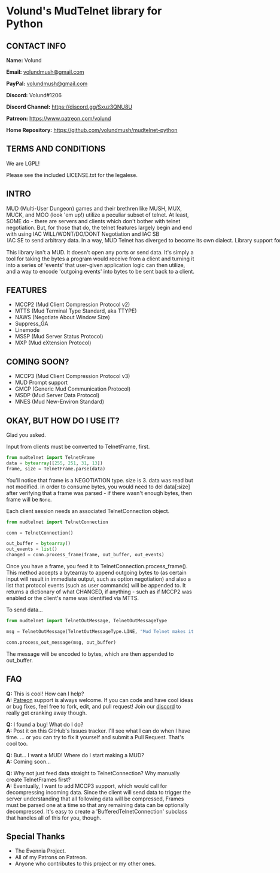 # Volund's MudTelnet library for Python

## CONTACT INFO
**Name:** Volund

**Email:** volundmush@gmail.com

**PayPal:** volundmush@gmail.com

**Discord:** Volund#1206

**Discord Channel:** https://discord.gg/Sxuz3QNU8U

**Patreon:** https://www.patreon.com/volund

**Home Repository:** https://github.com/volundmush/mudtelnet-python

## TERMS AND CONDITIONS

We are LGPL!

Please see the included LICENSE.txt for the legalese.

## INTRO
MUD (Multi-User Dungeon) games and their brethren like MUSH, MUX, MUCK, and MOO (look 'em up!) utilize a peculiar subset of telnet. At least, SOME do - there are servers and clients which don't bother with telnet negotiation. But, for those that do, the telnet features largely begin and end with using IAC WILL/WONT/DO/DONT Negotiation and IAC SB <option> <data> IAC SE to send arbitrary data. In a way, MUD Telnet has diverged to become its own dialect. Library support for MUD-specific features like MXP, MSSP, and MCCP2 can be hard to come by. This library attempts to provide a one-stop-shop for handling MUD Telnet.

This library isn't a MUD. It doesn't open any ports or send data. It's simply a tool for taking the bytes a program would receive from a client and turning it into a series of 'events' that user-given application logic can then utilize, and a way to encode 'outgoing events' into bytes to be sent back to a client.

## FEATURES
  * MCCP2 (Mud Client Compression Protocol v2)
  * MTTS (Mud Terminal Type Standard, aka TTYPE)
  * NAWS (Negotiate About Window Size)
  * Suppress_GA
  * Linemode
  * MSSP (Mud Server Status Protocol)
  * MXP (Mud eXtension Protocol)

## COMING SOON?
  * MCCP3 (Mud Client Compression Protocol v3)
  * MUD Prompt support
  * GMCP (Generic Mud Communication Protocol)
  * MSDP (Mud Server Data Protocol)
  * MNES (Mud New-Environ Standard)
  

## OKAY, BUT HOW DO I USE IT?
Glad you asked.

Input from clients must be converted to TelnetFrame, first.
```python
from mudtelnet import TelnetFrame
data = bytearray([255, 251, 31, 13])
frame, size = TelnetFrame.parse(data)
```
You'll notice that frame is a NEGOTIATION type. size is 3. data was read but not modified. in order to consume bytes, you would need to del data[:size] after verifying that a frame was parsed - if there wasn't enough bytes, then frame will be ```None```.

Each client session needs an associated TelnetConnection object.
```python
from mudtelnet import TelnetConnection

conn = TelnetConnection()

out_buffer = bytearray()
out_events = list()
changed = conn.process_frame(frame, out_buffer, out_events)
```
Once you have a frame, you feed it to TelnetConnection.process_frame(). This method accepts a bytearray to append outgoing bytes to (as certain input will result in immediate output, such as option negotiation) and also a list that protocol events (such as user commands) will be appended to. It returns a dictionary of what CHANGED, if anything - such as if MCCP2 was enabled or the client's name was identified via MTTS.

To send data...
```python
from mudtelnet import TelnetOutMessage, TelnetOutMessageType

msg = TelnetOutMessage(TelnetOutMessageType.LINE, "Mud Telnet makes it easy!")

conn.process_out_message(msg, out_buffer)
```
The message will be encoded to bytes, which are then appended to out_buffer.

## FAQ 
  __Q:__ This is cool! How can I help?  
  __A:__ [Patreon](https://www.patreon.com/volund) support is always welcome. If you can code and have cool ideas or bug fixes, feel free to fork, edit, and pull request! Join our [discord](https://discord.gg/Sxuz3QNU8U) to really get cranking away though.

  __Q:__ I found a bug! What do I do?  
  __A:__ Post it on this GitHub's Issues tracker. I'll see what I can do when I have time. ... or you can try to fix it yourself and submit a Pull Request. That's cool too.

  __Q:__ But... I want a MUD! Where do I start making a MUD?  
  __A:__ Coming soon...

  __Q:__ Why not just feed data straight to TelnetConnection? Why manually create TelnetFrames first?  
  __A:__ Eventually, I want to add MCCP3 support, which would call for decompressing incoming data. Since the client will send data to trigger the server understanding that all following data will be compressed, Frames must be parsed one at a time so that any remaining data can be optionally decompressed. It's easy to create a 'BufferedTelnetConnection' subclass that handles all of this for you, though.

## Special Thanks
  * The Evennia Project.
  * All of my Patrons on Patreon.
  * Anyone who contributes to this project or my other ones.